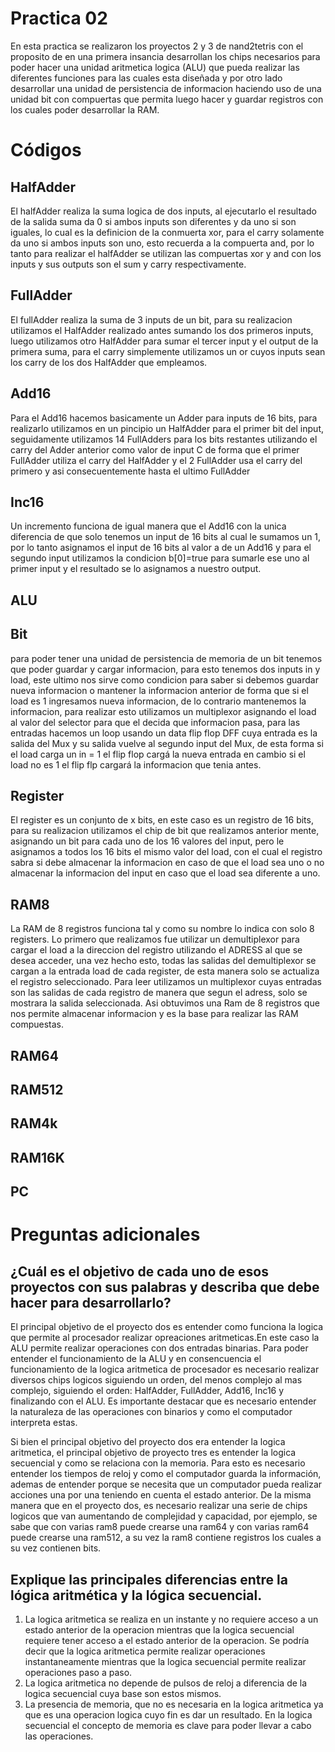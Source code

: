 # Practica 02
En esta practica se realizaron los proyectos 2 y 3 de nand2tetris con el proposito de en una primera insancia desarrollan los chips necesarios para poder hacer una unidad aritmetica logica (ALU) que pueda realizar las diferentes funciones para las cuales esta diseñada y por otro lado desarrollar una unidad de persistencia de informacion haciendo uso de una unidad bit con compuertas que permita luego hacer y guardar registros con los cuales poder desarrollar la RAM.

# Códigos

## HalfAdder
El halfAdder realiza la suma logica de dos inputs, al ejecutarlo el resultado de la salida suma da 0 si ambos inputs son diferentes y da uno si son iguales, lo cual es la definicion de la conmuerta xor, para el carry solamente da uno si ambos inputs son uno, esto recuerda a la compuerta and, por lo tanto para realizar el halfAdder se utilizan las compuertas xor y and con los inputs y sus outputs son el sum y carry respectivamente.
## FullAdder
El fullAdder realiza la suma de 3 inputs de un bit, para su realizacion utilizamos el HalfAdder realizado antes sumando los dos primeros inputs, luego utilizamos otro HalfAdder para sumar el tercer input y el output de la primera suma, para el carry simplemente utilizamos un or cuyos inputs sean los carry de los dos HalfAdder que empleamos.
## Add16
Para el Add16 hacemos basicamente un Adder para inputs de 16 bits, para realizarlo utilizamos en un pincipio un HalfAdder para el primer bit del input, seguidamente utilizamos 14 FullAdders para los bits restantes utilizando el carry del Adder anterior como valor de input C de forma que el primer FullAdder utiliza el carry del HalfAdder y el 2 FullAdder usa el carry del primero y asi consecuentemente hasta el ultimo FullAdder
## Inc16
Un incremento funciona de igual manera que el Add16 con la unica diferencia de que solo tenemos un input de 16 bits al cual le sumamos un 1, por lo tanto asignamos el input de 16 bits al valor a de un Add16 y para el segundo input utilizamos la condicion b[0]=true para sumarle ese uno al primer input y el resultado se lo asignamos a nuestro output.
## ALU

## Bit
para poder tener una unidad de persistencia de memoria de un bit tenemos que poder guardar y cargar informacion, para esto tenemos dos inputs in y load, este ultimo nos sirve como condicion para saber si debemos guardar nueva informacion o mantener la informacion anterior de forma que si el load es 1 ingresamos nueva informacion, de lo contrario mantenemos la informacion, para realizar esto utilizamos un multiplexor asignando el load al valor del selector para que el decida que informacion pasa, para las entradas hacemos un loop usando un data flip flop DFF cuya entrada es la salida del Mux y su salida vuelve al segundo input del Mux, de esta forma si el load carga un in = 1 el flip flop cargá la nueva entrada en cambio si el load no es 1 el flip flp cargará la informacion que tenia antes.
## Register
El register es un conjunto de x bits, en este caso es un registro de 16 bits, para su realizacion utilizamos el chip de bit que realizamos anterior mente, asignando un bit para cada uno de los 16 valores del input, pero le asignamos a todos los 16 bits el mismo valor del load, con el cual el registro sabra si debe almacenar la informacion en caso de que el load sea uno o no almacenar la informacion del input en caso que el load sea diferente a uno.

## RAM8
La RAM de 8 registros funciona tal y como su nombre lo indica con solo 8 registers. Lo primero que realizamos fue utilizar un demultiplexor para cargar el load a la direccion del registro utilizando el ADRESS al que se desea acceder, una vez hecho esto, todas las salidas del demultiplexor se cargan a la entrada load de cada register, de esta manera solo se actualiza el registro seleccionado. Para leer utilizamos un multiplexor cuyas entradas son las salidas de cada registro de manera que segun el adress, solo se mostrara la salida seleccionada. Asi obtuvimos una Ram de 8 registros que nos permite almacenar informacion y es la base para realizar las RAM compuestas.

## RAM64

## RAM512

## RAM4k

## RAM16K

## PC

# Preguntas adicionales

## ¿Cuál es el objetivo de cada uno de esos proyectos con sus palabras y describa que debe hacer para desarrollarlo?
El principal objetivo de el proyecto dos es entender como funciona la logica que permite al procesador realizar opreaciones aritmeticas.En este caso la ALU permite realizar operaciones con dos entradas binarias. Para poder entender el funcionamiento de la ALU y en consencuencia el funcionamiento de la logica aritmetica de procesador es necesario realizar diversos chips logicos siguiendo un orden, del menos complejo al mas complejo, siguiendo el orden: HalfAdder, FullAdder, Add16, Inc16 y finalizando con el ALU. Es importante destacar que es necesario entender la naturaleza de las operaciones con binarios y como el computador interpreta estas.

Si bien el principal objetivo del proyecto dos era entender la logica aritmetica, el principal objetivo de proyecto tres es entender la logica secuencial y como se relaciona con la memoria. Para esto es necesario entender los tiempos de reloj y como el computador guarda la información, ademas de entender porque se necesita que un computador pueda realizar acciones una por una teniendo en cuenta el estado anterior. De la misma manera que en el proyecto dos, es necesario realizar una serie de chips logicos que van aumentando de complejidad y capacidad, por ejemplo, se sabe que con varias ram8 puede crearse una ram64 y con varias ram64 puede crearse una ram512, a su vez la ram8 contiene registros los cuales a su vez contienen bits.

## Explique las principales diferencias entre la lógica aritmética y la lógica secuencial.

1) La logica aritmetica se realiza en un instante y no requiere acceso a un estado anterior de la operacion mientras que la logica secuencial requiere tener acceso a el estado anterior de la operacion. Se podría decir que la logica aritmetica permite realizar operaciones instantaneamente mientras que la logica secuencial permite realizar operaciones paso a paso.
2) La logica aritmetica no depende de pulsos de reloj a diferencia de la logica secuencial cuya base son estos mismos.
3) La presencia de memoria, que no es necesaria en la logica aritmetica ya que es una operacion logica cuyo fin es dar un resultado. En la logica secuencial el concepto de memoria es clave para poder llevar a cabo las operaciones.
